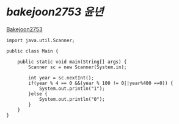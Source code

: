 *bakejoon2753 윤년*
============
[Bakejoon2753](https://www.acmicpc.net/problem/2753)
```
import java.util.Scanner;

public class Main {

	public static void main(String[] args) {
		Scanner sc = new Scanner(System.in); 
		
		int year = sc.nextInt();
		if(year % 4 == 0 &&(year % 100 != 0||year%400 ==0)) {
			System.out.println("1");
		}else {
			System.out.println("0");
		}
	}
}
```